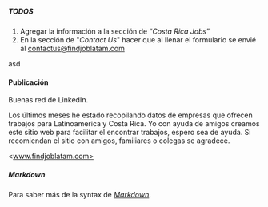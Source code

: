 ##### TODOS
1.	Agregar la información a la sección de “*Costa Rica Jobs*”
2.	En la sección de "*Contact Us*" hacer que al llenar el formulario se envié al <contactus@findjoblatam.com>




asd


#### Publicación
Buenas red de LinkedIn.

Los últimos meses he estado recopilando datos de empresas que ofrecen trabajos para Latinoamerica y Costa Rica. Yo con ayuda de amigos creamos este sitio web para facilitar el encontrar trabajos, espero sea de ayuda. Si recomiendan el sitio con amigos, familiares o colegas se agradece.

<www.findjoblatam.com>



##### Markdown
Para saber más de la syntax de *[Markdown](https://www.markdownguide.org/basic-syntax/)*.